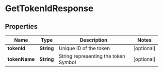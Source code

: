 
# GetTokenIdResponse

## Properties
Name | Type | Description | Notes
------------ | ------------- | ------------- | -------------
**tokenId** | **String** | Unique ID of the token |  [optional]
**tokenName** | **String** | String representing the token Symbol |  [optional]



